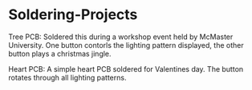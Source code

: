 # Soldering-Projects

Tree PCB: Soldered this during a workshop event held by McMaster University. One button contorls the lighting pattern displayed, the other button plays a christmas jingle.

Heart PCB: A simple heart PCB soldered for Valentines day. The button rotates through all lighting patterns.
